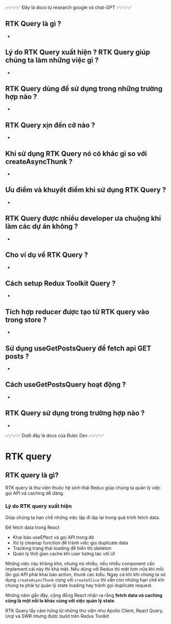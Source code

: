 ✅✅✅✅ Đây là docs tự research google và chat-GPT ✅✅✅✅

## RTK Query là gì ?

-

## Lý do RTK Query xuất hiện ? RTK Query giúp chúng ta làm những việc gì ?

-

## RTK Query dùng để sử dụng trong những trường hợp nào ?

-

## RTK Query xịn đến cở nào ?

-

## Khi sử dụng RTK Query nó có khác gì so với createAsyncThunk ?

-

## Ưu điểm và khuyết điểm khi sử dụng RTK Query ?

-

## RTK Query được nhiều developer ưa chuộng khi làm các dự án không ?

-

## Cho ví dụ về RTK Query ?

-

## Cách setup Redux Toolkit Query ?

-

## Tích hợp reducer được tạo từ RTK query vào trong store ?

-

## Sử dụng useGetPostsQuery để fetch api GET posts ?

-

## Cách useGetPostsQuery hoạt động ?

-

## RTK Query sử dụng trong trường hợp nào ?

-

✅✅✅✅ Dưới đây là docs của Được Dev ✅✅✅✅

# RTK query

## RTK query là gì?

RTK query là thư viện thuộc hệ sinh thái Redux giúp chúng ta quản lý việc gọi API và caching dễ dàng.

### Lý do RTK query xuất hiện

Giúp chúng ta hạn chế những việc lặp đi lặp lại trong quá trình fetch data.

Để fetch data trong React

- Khai báo useEffect và gọi API trong đó
- Xử lý cleanup function để tránh việc gọi duplicate data
- Tracking trạng thái loading để hiển thị skeleton
- Quản lý thời gian cache khi user tương tác với UI

Những việc này không khó, nhưng nó nhiều, nếu nhiều component cần implement cái này thì khá mệt. Nếu dùng với Redux thì mệt hơn nữa khi mỗi lần gọi API phải khai báo action, thunk các kiểu. Ngay cả khi khi chúng ta sử dụng `createAsyncThunk` cùng với `createSlice` thì vẫn còn những hạn chế khi chúng ta phải tự quản lý state loading hay tránh gọi duplicate request.

Những năm gần đây, cộng đồng React nhận ra rằng **fetch data và caching cũng là một nỗi lo khác cùng với việc quản lý state**.

RTK Query lấy cảm hứng từ những thư viện như Apollo Client, React Query, Urql và SWR nhưng được build trên Redux Toolkit

